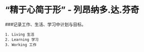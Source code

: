 “精于心简于形” - 列昂纳多.达.芬奇
=================================

###记录工作、生活、学习中计划与目标。

    1. Living 生活
    2. Learning 学习
    3. Working 工作
